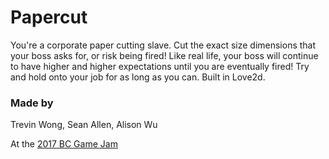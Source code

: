 # Papercut

You're a corporate paper cutting slave. Cut the exact size dimensions that your boss asks for, or risk being fired! Like real life, your boss will continue to have higher and higher expectations until you are eventually fired! Try and hold onto your job for as long as you can. Built in Love2d.

### Made by

Trevin Wong, Sean Allen, Alison Wu

At the [2017 BC Game Jam](http://www.hackathon.io/77095#)

